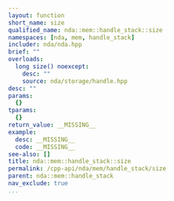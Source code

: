 ```yaml
---
layout: function
short_name: size
qualified_name: nda::mem::handle_stack::size
namespaces: [nda, mem, handle_stack]
includer: nda/nda.hpp
brief: ""
overloads:
  long size() noexcept:
    desc: ""
    source: nda/storage/handle.hpp
desc: ""
params:
  {}
tparams:
  {}
return_value: __MISSING__
example:
  desc: __MISSING__
  code: __MISSING__
see-also: []
title: nda::mem::handle_stack::size
permalink: /cpp-api/nda/mem/handle_stack/size
parent: nda::mem::handle_stack
nav_exclude: true
...
```



